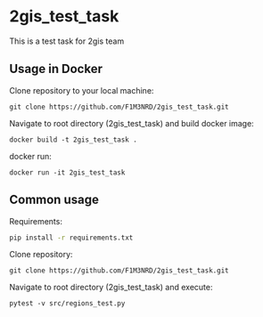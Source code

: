 # 2gis_test_task

This is a test task for 2gis team

## Usage in Docker

Clone repository to your local machine:

```
git clone https://github.com/F1M3NRD/2gis_test_task.git
```

Navigate to root directory (2gis_test_task) and build docker image:

```
docker build -t 2gis_test_task .
```

docker run:

```
docker run -it 2gis_test_task
```

## Common usage

Requirements:
```bash
pip install -r requirements.txt
```

Clone repository:

```
git clone https://github.com/F1M3NRD/2gis_test_task.git
```

Navigate to root directory (2gis_test_task) and execute:

```
pytest -v src/regions_test.py
```